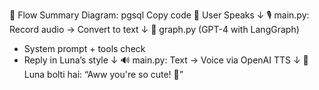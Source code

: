 🔄 Flow Summary Diagram:
pgsql
Copy code
🎤 User Speaks
   ↓
🎙️ main.py: Record audio → Convert to text
   ↓
🧠 graph.py (GPT-4 with LangGraph)
   - System prompt + tools check
   - Reply in Luna’s style
   ↓
🔊 main.py: Text → Voice via OpenAI TTS
   ↓
💬 Luna bolti hai: “Aww you're so cute! 🥰”